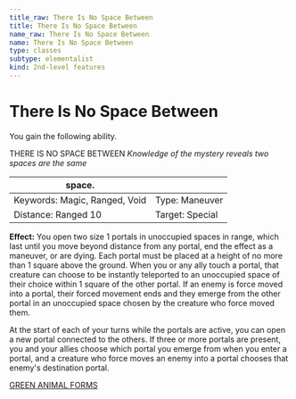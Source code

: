 ```yaml
---
title_raw: There Is No Space Between
title: There Is No Space Between
name_raw: There Is No Space Between
name: There Is No Space Between
type: classes
subtype: elementalist
kind: 2nd-level features
---
```


# There Is No Space Between

You gain the following ability.

THERE IS NO SPACE BETWEEN *Knowledge of the mystery reveals two spaces are the same*

| space.                        |                 |
| ----------------------------- | --------------- |
| Keywords: Magic, Ranged, Void | Type: Maneuver  |
| Distance: Ranged 10           | Target: Special |

**Effect:** You open two size 1 portals in unoccupied spaces in range, which last until you move beyond distance from any portal, end the effect as a maneuver, or are dying. Each portal must be placed at a height of no more than 1 square above the ground. When you or any ally touch a portal, that creature can choose to be instantly teleported to an unoccupied space of their choice within 1 square of the other portal. If an enemy is force moved into a portal, their forced movement ends and they emerge from the other portal in an unoccupied space chosen by the creature who force moved them.

At the start of each of your turns while the portals are active, you can open a new portal connected to the others. If three or more portals are present, you and your allies choose which portal you emerge from when you enter a portal, and a creature who force moves an enemy into a portal chooses that enemy's destination portal.

[GREEN ANIMAL FORMS](./Green%20Animal%20Forms.md)
